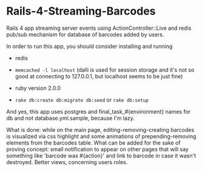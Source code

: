 Rails-4-Streaming-Barcodes
==========================

Rails 4 app streaming server events using ActionController::Live and redis pub/sub mechanism for database of barcodes added by users.

In order to run this app, you should consider installing and running

* redis

* ```memcached -l localhost``` (dalli is used for session storage and it's not so good at connecting to 127.0.0.1, but localhost seems to be just fine)

* ruby version 2.0.0

* ```rake db:create db:migrate db:seed``` or ```rake db:setup```

And yes, this app uses postgres and final_task_#{environment} names for db and not database.yml.sample, because I'm lazy.

What is done: while on the main page, editing-removing-creating barcodes is visualized via css highlight and some animations of prepending-removing elements from the barcodes table.
What can be added for the sake of proving concept: small notification to appear on other pages that will say something like 'barcode was #{action}' and link to barcode in case it wasn't destroyed. Better views, concerning users roles.